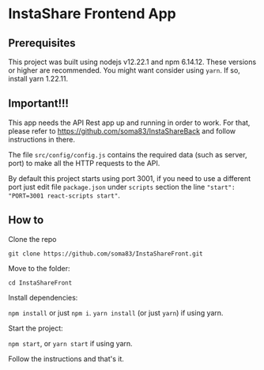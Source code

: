 # InstaShare Frontend App

## Prerequisites

This project was built using nodejs v12.22.1 and npm 6.14.12. These versions or higher are recommended. You might want consider using `yarn`. If so, install yarn 1.22.11.

## Important!!!

This app needs the API Rest app up and running in order to work. For that, please refer to https://github.com/soma83/InstaShareBack and follow instructions in there. 

The file `src/config/config.js` contains the required data (such as server, port) to make all the HTTP requests to the API.

 
By default this project starts using port 3001, if you need to use a different port just edit file `package.json` under `scripts` section the line `"start": "PORT=3001 react-scripts start"`. 

## How to 

Clone the repo

`git clone https://github.com/soma83/InstaShareFront.git`

Move to the folder:

`cd InstaShareFront`

Install dependencies:

`npm install` or just `npm i`. `yarn install` (or just `yarn`) if using yarn.

Start the project:

`npm start`, or `yarn start` if using yarn.

Follow the instructions and that's it.
